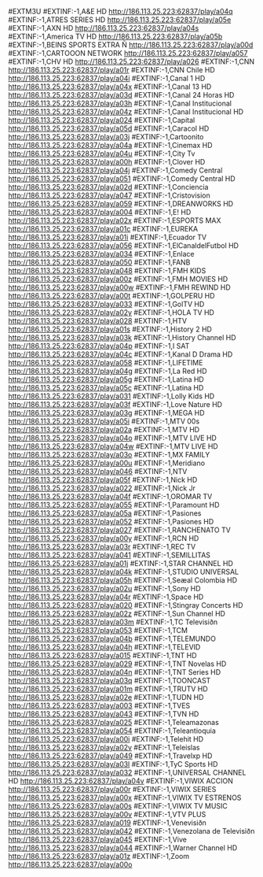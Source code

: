 #EXTM3U
#EXTINF:-1,A&E HD
http://186.113.25.223:62837/play/a04q
#EXTINF:-1,ATRES SERIES HD
http://186.113.25.223:62837/play/a05e
#EXTINF:-1,AXN HD
http://186.113.25.223:62837/play/a04s
#EXTINF:-1,America TV HD
http://186.113.25.223:62837/play/a05b
#EXTINF:-1,BEINS SPORTS EXTRA Ñ
http://186.113.25.223:62837/play/a00d
#EXTINF:-1,CARTOOON NETWORK
http://186.113.25.223:62837/play/a057
#EXTINF:-1,CHV HD
http://186.113.25.223:62837/play/a026
#EXTINF:-1,CNN
http://186.113.25.223:62837/play/a01r
#EXTINF:-1,CNN Chile HD
http://186.113.25.223:62837/play/a04i
#EXTINF:-1,Canal 1 HD
http://186.113.25.223:62837/play/a04x
#EXTINF:-1,Canal 13 HD
http://186.113.25.223:62837/play/a03d
#EXTINF:-1,Canal 24 Horas HD
http://186.113.25.223:62837/play/a03h
#EXTINF:-1,Canal Institucional
http://186.113.25.223:62837/play/a04z
#EXTINF:-1,Canal Institucional HD
http://186.113.25.223:62837/play/a024
#EXTINF:-1,Capital
http://186.113.25.223:62837/play/a05d
#EXTINF:-1,Caracol HD
http://186.113.25.223:62837/play/a03j
#EXTINF:-1,Cartoonito
http://186.113.25.223:62837/play/a04a
#EXTINF:-1,Cinemax HD
http://186.113.25.223:62837/play/a04u
#EXTINF:-1,City Tv
http://186.113.25.223:62837/play/a00h
#EXTINF:-1,Clover HD
http://186.113.25.223:62837/play/a04j
#EXTINF:-1,Comedy Central
http://186.113.25.223:62837/play/a051
#EXTINF:-1,Comedy Central HD
http://186.113.25.223:62837/play/a02d
#EXTINF:-1,Conciencia
http://186.113.25.223:62837/play/a047
#EXTINF:-1,Cristovision
http://186.113.25.223:62837/play/a059
#EXTINF:-1,DREANWORKS HD
http://186.113.25.223:62837/play/a004
#EXTINF:-1,E! HD
http://186.113.25.223:62837/play/a02x
#EXTINF:-1,ESPORTS MAX
http://186.113.25.223:62837/play/a01c
#EXTINF:-1,EUREKA
http://186.113.25.223:62837/play/a01i
#EXTINF:-1,Ecuador TV
http://186.113.25.223:62837/play/a056
#EXTINF:-1,ElCanaldelFutbol HD
http://186.113.25.223:62837/play/a034
#EXTINF:-1,Enlace
http://186.113.25.223:62837/play/a050
#EXTINF:-1,FANB
http://186.113.25.223:62837/play/a048
#EXTINF:-1,FMH KIDS
http://186.113.25.223:62837/play/a00z
#EXTINF:-1,FMH MOVIES HD
http://186.113.25.223:62837/play/a00w
#EXTINF:-1,FMH REWIND HD
http://186.113.25.223:62837/play/a00t
#EXTINF:-1,GOLPERU HD
http://186.113.25.223:62837/play/a033
#EXTINF:-1,GolTV HD
http://186.113.25.223:62837/play/a02y
#EXTINF:-1,HOLA TV HD
http://186.113.25.223:62837/play/a028
#EXTINF:-1,HTV
http://186.113.25.223:62837/play/a01s
#EXTINF:-1,History 2 HD
http://186.113.25.223:62837/play/a03k
#EXTINF:-1,History Channel HD
http://186.113.25.223:62837/play/a04p
#EXTINF:-1,I SAT
http://186.113.25.223:62837/play/a04c
#EXTINF:-1,Kanal D Drama HD
http://186.113.25.223:62837/play/a058
#EXTINF:-1,LIFETIME
http://186.113.25.223:62837/play/a04g
#EXTINF:-1,La Red HD
http://186.113.25.223:62837/play/a05g
#EXTINF:-1,Latina HD
http://186.113.25.223:62837/play/a05c
#EXTINF:-1,Latina HD
http://186.113.25.223:62837/play/a031
#EXTINF:-1,Lolly Kids HD
http://186.113.25.223:62837/play/a03f
#EXTINF:-1,Love Nature HD
http://186.113.25.223:62837/play/a03g
#EXTINF:-1,MEGA HD
http://186.113.25.223:62837/play/a05i
#EXTINF:-1,MTV 00s
http://186.113.25.223:62837/play/a02a
#EXTINF:-1,MTV HD
http://186.113.25.223:62837/play/a04o
#EXTINF:-1,MTV LIVE HD
http://186.113.25.223:62837/play/a04w
#EXTINF:-1,MTV LIVE HD
http://186.113.25.223:62837/play/a03o
#EXTINF:-1,MX FAMILY
http://186.113.25.223:62837/play/a00u
#EXTINF:-1,Meridiano
http://186.113.25.223:62837/play/a046
#EXTINF:-1,NTV
http://186.113.25.223:62837/play/a05f
#EXTINF:-1,Nick HD
http://186.113.25.223:62837/play/a022
#EXTINF:-1,Nick Jr
http://186.113.25.223:62837/play/a04f
#EXTINF:-1,OROMAR TV
http://186.113.25.223:62837/play/a055
#EXTINF:-1,Paramount HD
http://186.113.25.223:62837/play/a05a
#EXTINF:-1,Pasiones
http://186.113.25.223:62837/play/a052
#EXTINF:-1,Pasiones HD
http://186.113.25.223:62837/play/a027
#EXTINF:-1,RANCHENATO TV
http://186.113.25.223:62837/play/a00y
#EXTINF:-1,RCN HD
http://186.113.25.223:62837/play/a03r
#EXTINF:-1,REC TV
http://186.113.25.223:62837/play/a041
#EXTINF:-1,SEMILLITAS
http://186.113.25.223:62837/play/a01j
#EXTINF:-1,STAR CHANNEL HD
http://186.113.25.223:62837/play/a04k
#EXTINF:-1,STUDIO UNIVERSAL
http://186.113.25.223:62837/play/a05h
#EXTINF:-1,Seæal Colombia HD
http://186.113.25.223:62837/play/a02u
#EXTINF:-1,Sony HD
http://186.113.25.223:62837/play/a04r
#EXTINF:-1,Space HD
http://186.113.25.223:62837/play/a020
#EXTINF:-1,Stingray Concerts HD
http://186.113.25.223:62837/play/a02z
#EXTINF:-1,Sun Channel HD
http://186.113.25.223:62837/play/a03m
#EXTINF:-1,TC Televisiðn
http://186.113.25.223:62837/play/a053
#EXTINF:-1,TCM
http://186.113.25.223:62837/play/a04b
#EXTINF:-1,TELEMUNDO
http://186.113.25.223:62837/play/a04h
#EXTINF:-1,TELEVID
http://186.113.25.223:62837/play/a015
#EXTINF:-1,TNT HD
http://186.113.25.223:62837/play/a029
#EXTINF:-1,TNT Novelas HD
http://186.113.25.223:62837/play/a04n
#EXTINF:-1,TNT Series HD
http://186.113.25.223:62837/play/a03q
#EXTINF:-1,TOONCAST
http://186.113.25.223:62837/play/a01m
#EXTINF:-1,TRUTV HD
http://186.113.25.223:62837/play/a02e
#EXTINF:-1,TUDN HD
http://186.113.25.223:62837/play/a003
#EXTINF:-1,TVES
http://186.113.25.223:62837/play/a043
#EXTINF:-1,TVN HD
http://186.113.25.223:62837/play/a025
#EXTINF:-1,Teleamazonas
http://186.113.25.223:62837/play/a054
#EXTINF:-1,Teleantioquia
http://186.113.25.223:62837/play/a00i
#EXTINF:-1,Telehit HD
http://186.113.25.223:62837/play/a02v
#EXTINF:-1,Teleislas
http://186.113.25.223:62837/play/a049
#EXTINF:-1,Travelxp HD
http://186.113.25.223:62837/play/a03l
#EXTINF:-1,TyC Sports HD
http://186.113.25.223:62837/play/a032
#EXTINF:-1,UNIVERSAL CHANNEL HD
http://186.113.25.223:62837/play/a04v
#EXTINF:-1,VIWIX ACCION
http://186.113.25.223:62837/play/a00r
#EXTINF:-1,VIWIX SERIES
http://186.113.25.223:62837/play/a00x
#EXTINF:-1,VIWIX TV ESTRENOS
http://186.113.25.223:62837/play/a00s
#EXTINF:-1,VIWIX TV MUSIC
http://186.113.25.223:62837/play/a00v
#EXTINF:-1,VTV PLUS
http://186.113.25.223:62837/play/a019
#EXTINF:-1,Venevisiðn
http://186.113.25.223:62837/play/a042
#EXTINF:-1,Venezolana de Televisiðn
http://186.113.25.223:62837/play/a045
#EXTINF:-1,Vive
http://186.113.25.223:62837/play/a044
#EXTINF:-1,Warner Channel HD
http://186.113.25.223:62837/play/a01z
#EXTINF:-1,Zoom
http://186.113.25.223:62837/play/a00o

